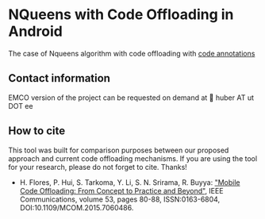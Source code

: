 NQueens with Code Offloading in Android
========================================

The case of Nqueens algorithm with code offloading with [code annotations](https://github.com/huberflores/CodeOffloadingAnnotations)


Contact information 
-------------------
EMCO version of the project can be requested on demand at :email: huber AT ut DOT ee


How to cite
-----------
This tool was built for comparison purposes between our proposed approach and current code offloading mechanisms. If you are using the tool for your research, please do not forget to cite. Thanks!

- H. Flores, P. Hui, S. Tarkoma, Y. Li, S. N. Srirama, R. Buyya: ["Mobile Code Offloading: From Concept to Practice and Beyond"](http://ieeexplore.ieee.org/xpl/articleDetails.jsp?arnumber=7060486&filter%3DAND%28p_IS_Number%3A7060469%29), IEEE Communications, volume 53, pages 80-88, ISSN:0163-6804, DOI:10.1109/MCOM.2015.7060486. 
